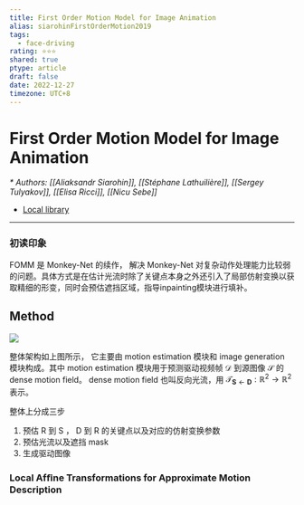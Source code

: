 ```yaml
---
title: First Order Motion Model for Image Animation
alias: siarohinFirstOrderMotion2019
tags:
  - face-driving
rating: ⭐⭐⭐
shared: true
ptype: article
draft: false
date: 2022-12-27
timezone: UTC+8
---
```



# First Order Motion Model for Image Animation
<cite>* Authors: [[Aliaksandr Siarohin]], [[Stéphane Lathuilière]], [[Sergey Tulyakov]], [[Elisa Ricci]], [[Nicu Sebe]]</cite>


* [Local library](zotero://select/items/1_TFWKNBWU)

***

### 初读印象

FOMM 是 Monkey-Net 的续作， 解决 Monkey-Net 对复杂动作处理能力比较弱的问题。具体方式是在估计光流时除了关键点本身之外还引入了局部仿射变换以获取精细的形变，同时会预估遮挡区域，指导inpainting模块进行填补。

## Method
![](https://markdown-imagebed.oss-cn-beijing.aliyuncs.com/imgs20220831235007.png)

整体架构如上图所示， 它主要由 motion estimation 模块和 image generation 模块构成。其中 motion estimation 模块用于预测驱动视频帧 $\mathcal{D}$ 到源图像 $\mathcal{S}$ 的 dense motion  field。 dense motion field 也叫反向光流，用 $\mathcal{T}_{\mathbf{S} \leftarrow \mathbf{D}}: \mathbb{R}^2 \rightarrow \mathbb{R}^2$ 表示。

整体上分成三步
1. 预估 R 到 S ， D 到 R 的关键点以及对应的仿射变换参数 
2. 预估光流以及遮挡 mask
3. 生成驱动图像

### Local Afﬁne Transformations for Approximate Motion Description




